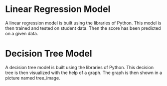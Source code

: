 # Linear Regression Model 
A linear regression model is built using the libraries of Python. This model is then trained and tested on student data. Then the score has been predicted on a given data.




# Decision Tree Model
A decision tree model is built using the libraries of Python. This decision tree is then visualized with the help of a graph. The graph is then shown in a picture named tree_image.
